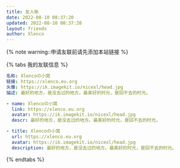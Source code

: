 ```yaml
---
title: 友人帐
date: 2022-08-10 08:37:20
updated: 2022-08-10 08:37:20
layout: friends
author: Xlenco
---
```




{% note warning::申请友联前请先添加本站链接 %}

{% tabs 我的友联信息 %}
<!-- tab 我的信息 -->
```yaml
名称: Xlencoの小窝
链接: https://xlenco.eu.org
头像: https://ik.imagekit.io/nicexl/head.jpg
描述: 最好的地方，是没去过的地方。最美好的时光，是回不去的时光。
```
<!-- endtab -->
<!-- tab butterfly&&MengD主题 -->
```yaml
- name: Xlencoの小窝
  link: https://xlenco.eu.org
  avatar: https://ik.imagekit.io/nicexl/head.jpg
  descr: 最好的地方，是没去过的地方。最美好的时光，是回不去的时光。
```
<!-- endtab -->
<!-- tab volantis主题 -->
```yaml
- title: Xlencoの小窝
  url: https://xlenco.eu.org
  avatar: https://ik.imagekit.io/nicexl/head.jpg
  description: 最好的地方，是没去过的地方。最美好的时光，是回不去的时光。
```
<!-- endtab -->
{% endtabs %}
